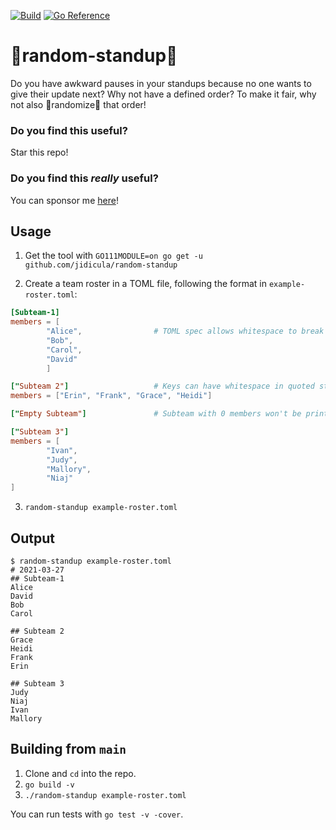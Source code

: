 [![Build](https://github.com/jidicula/random-standup/actions/workflows/build.yml/badge.svg)](https://github.com/jidicula/random-standup/actions/workflows/build.yml) [![Go Reference](https://pkg.go.dev/badge/github.com/jidicula/random-standup.svg)](https://pkg.go.dev/github.com/jidicula/random-standup)

# 🎲random-standup🎲
Do you have awkward pauses in your standups because no one wants to give their
update next? Why not have a defined order? To make it fair, why not also
🎲randomize🎲 that order!

### Do you find this useful?

Star this repo!

### Do you find this *really* useful?

You can sponsor me [here](https://github.com/sponsors/jidicula)!

## Usage

1. Get the tool with `GO111MODULE=on go get -u github.com/jidicula/random-standup`

2. Create a team roster in a TOML file, following the format in
`example-roster.toml`:
```toml
[Subteam-1]
members = [
        "Alice",                # TOML spec allows whitespace to break arrays
        "Bob",
        "Carol",
        "David"
        ]

["Subteam 2"]                   # Keys can have whitespace in quoted strings
members = ["Erin", "Frank", "Grace", "Heidi"]

["Empty Subteam"]               # Subteam with 0 members won't be printed

["Subteam 3"]
members = [
        "Ivan",
        "Judy",
        "Mallory",
        "Niaj"
]
```

3. `random-standup example-roster.toml`

## Output
```
$ random-standup example-roster.toml
# 2021-03-27
## Subteam-1
Alice
David
Bob
Carol

## Subteam 2
Grace
Heidi
Frank
Erin

## Subteam 3
Judy
Niaj
Ivan
Mallory
```

## Building from `main`

1. Clone and `cd` into the repo.
2. `go build -v`
3. `./random-standup example-roster.toml`

You can run tests with `go test -v -cover`.
